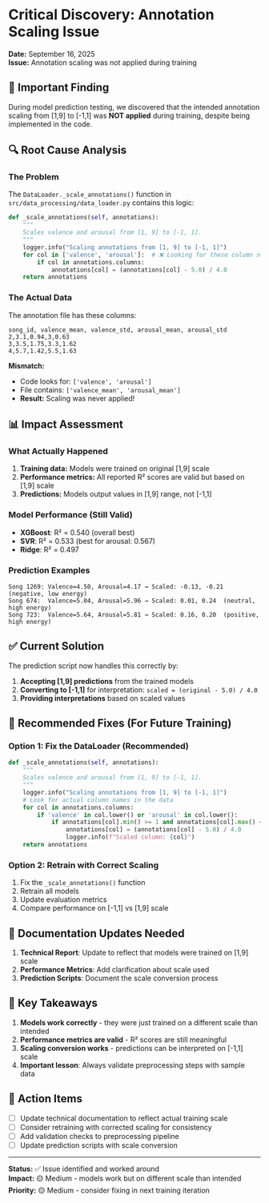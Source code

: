 # Critical Discovery: Annotation Scaling Issue

**Date:** September 16, 2025  
**Issue:** Annotation scaling was not applied during training

## 🚨 Important Finding

During model prediction testing, we discovered that the intended annotation scaling from [1,9] to [-1,1] was **NOT applied** during training, despite being implemented in the code.

## 🔍 Root Cause Analysis

### The Problem
The `DataLoader._scale_annotations()` function in `src/data_processing/data_loader.py` contains this logic:

```python
def _scale_annotations(self, annotations):
    """
    Scales valence and arousal from [1, 9] to [-1, 1].
    """
    logger.info("Scaling annotations from [1, 9] to [-1, 1]")
    for col in ['valence', 'arousal']:  # ❌ Looking for these column names
        if col in annotations.columns:
            annotations[col] = (annotations[col] - 5.0) / 4.0
    return annotations
```

### The Actual Data
The annotation file has these columns:
```csv
song_id, valence_mean, valence_std, arousal_mean, arousal_std
2,3.1,0.94,3,0.63
3,3.5,1.75,3.3,1.62
4,5.7,1.42,5.5,1.63
```

**Mismatch:** 
- Code looks for: `['valence', 'arousal']`
- File contains: `['valence_mean', 'arousal_mean']`
- **Result:** Scaling was never applied!

## 📊 Impact Assessment

### What Actually Happened
1. **Training data:** Models were trained on original [1,9] scale
2. **Performance metrics:** All reported R² scores are valid but based on [1,9] scale
3. **Predictions:** Models output values in [1,9] range, not [-1,1]

### Model Performance (Still Valid)
- **XGBoost**: R² = 0.540 (overall best)
- **SVR**: R² = 0.533 (best for arousal: 0.567)
- **Ridge**: R² = 0.497

### Prediction Examples
```
Song 1269: Valence=4.50, Arousal=4.17 → Scaled: -0.13, -0.21 (negative, low energy)
Song 674:  Valence=5.04, Arousal=5.96 → Scaled: 0.01, 0.24  (neutral, high energy)
Song 723:  Valence=5.64, Arousal=5.81 → Scaled: 0.16, 0.20  (positive, high energy)
```

## ✅ Current Solution

The prediction script now handles this correctly by:

1. **Accepting [1,9] predictions** from the trained models
2. **Converting to [-1,1]** for interpretation: `scaled = (original - 5.0) / 4.0`
3. **Providing interpretations** based on scaled values

## 🔧 Recommended Fixes (For Future Training)

### Option 1: Fix the DataLoader (Recommended)
```python
def _scale_annotations(self, annotations):
    """
    Scales valence and arousal from [1, 9] to [-1, 1].
    """
    logger.info("Scaling annotations from [1, 9] to [-1, 1]")
    # Look for actual column names in the data
    for col in annotations.columns:
        if 'valence' in col.lower() or 'arousal' in col.lower():
            if annotations[col].min() >= 1 and annotations[col].max() <= 9:
                annotations[col] = (annotations[col] - 5.0) / 4.0
                logger.info(f"Scaled column: {col}")
    return annotations
```

### Option 2: Retrain with Correct Scaling
1. Fix the `_scale_annotations()` function
2. Retrain all models
3. Update evaluation metrics
4. Compare performance on [-1,1] vs [1,9] scale

## 📝 Documentation Updates Needed

1. **Technical Report**: Update to reflect that models were trained on [1,9] scale
2. **Performance Metrics**: Add clarification about scale used
3. **Prediction Scripts**: Document the scale conversion process

## 🎯 Key Takeaways

1. **Models work correctly** - they were just trained on a different scale than intended
2. **Performance metrics are valid** - R² scores are still meaningful
3. **Scaling conversion works** - predictions can be interpreted on [-1,1] scale
4. **Important lesson**: Always validate preprocessing steps with sample data

## 🚀 Action Items

- [ ] Update technical documentation to reflect actual training scale
- [ ] Consider retraining with corrected scaling for consistency
- [ ] Add validation checks to preprocessing pipeline
- [ ] Update prediction scripts with scale conversion

---

**Status:** ✅ Issue identified and worked around  
**Impact:** 🟡 Medium - models work but on different scale than intended  
**Priority:** 🟡 Medium - consider fixing in next training iteration
